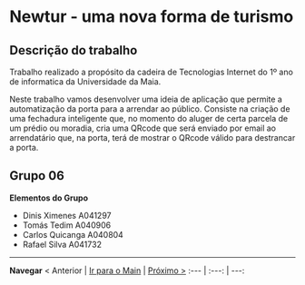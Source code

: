 # Newtur - uma nova forma de turismo

## Descrição do trabalho
Trabalho realizado a propósito da cadeira de Tecnologias Internet do 1º ano de informatica da Universidade da Maia.

Neste trabalho vamos desenvolver uma ideia de aplicação que permite a automatização da porta para a arrendar ao público. Consiste na criação de uma fechadura inteligente que, no momento do aluger de certa parcela de um prédio ou moradia, cria uma QRcode que será enviado por email ao arrendatário que, na porta, terá de mostrar o QRcode válido para destrancar a porta.

## Grupo 06

**Elementos do Grupo**

* Dinis Ximenes A041297
* Tomás Tedim A040906
* Carlos Quicanga A040804
* Rafael Silva A041732


---
**Navegar** 
< Anterior | [Ir para o Main](../../../) | [Próximo >](c2.md)
:--- | :---: | ---: 